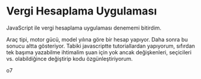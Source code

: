<h1>Vergi Hesaplama Uygulaması</h1>

JavaScript ile vergi hesaplama uygulaması denememi bitirdim.

Araç tipi, motor gücü, model yılına göre bir hesap yapıyor. Daha sonra bu sonucu altta gösteriyor. Tabiki javascriptte tutoriallardan yapıyorum, sıfırdan tek başıma yazabilme ihtimalim şuan için yok ancak değişkenleri, seçicileri vs. olabildiğince değiştirip kodu özgünleştiriyorum.

o7